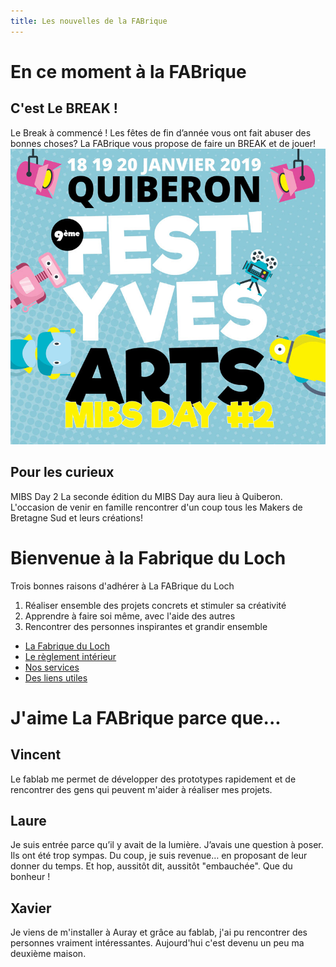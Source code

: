 ```yaml
---
title: Les nouvelles de la FABrique
---
```


# En ce moment à la FABrique

## C'est **Le BREAK !**
Le Break à commencé !
Les fêtes de fin d’année vous ont fait abuser des bonnes choses?
La FABrique vous propose de faire un BREAK et de jouer!
![MIBS Day 2](assets/images/partenaires/FYA2019-aff-prov3.jpg)

## Pour les curieux
MIBS Day 2
La seconde édition du MIBS Day aura lieu à Quiberon.
L'occasion de venir en famille rencontrer d'un coup tous les Makers de Bretagne Sud et leurs créations!

# Bienvenue à la Fabrique du Loch

Trois bonnes raisons d'adhérer à La FABrique du Loch
1. Réaliser ensemble des projets concrets et stimuler sa créativité
2. Apprendre à faire soi même, avec l'aide des autres
3. Rencontrer des personnes inspirantes et grandir ensemble


- [La Fabrique du Loch](https://arnaudswail.github.io/squid/association)
- [Le règlement intérieur](https://arnaudswail.github.io/squid/reglement)
- [Nos services](https://arnaudswail.github.io/squid/services)
- [Des liens utiles](liens)


# J'aime La FABrique parce que...

## Vincent
Le fablab me permet de développer des prototypes rapidement et de rencontrer des gens qui peuvent m'aider à réaliser mes projets.

## Laure
Je suis entrée parce qu’il y avait de la lumière. J’avais une question à poser. Ils ont été trop sympas. Du coup, je suis revenue… en proposant de leur donner du temps. Et hop, aussitôt dit, aussitôt "embauchée". Que du bonheur !

## Xavier
Je viens de m'installer à Auray et grâce au fablab, j'ai pu rencontrer des personnes vraiment intéressantes. Aujourd'hui c'est devenu un peu ma deuxième maison.
